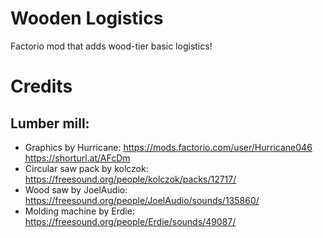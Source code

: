 # Wooden Logistics
Factorio mod that adds wood-tier basic logistics!

# Credits
## Lumber mill:
- Graphics by Hurricane: https://mods.factorio.com/user/Hurricane046 https://shorturl.at/AFcDm
- Circular saw pack by kolczok: https://freesound.org/people/kolczok/packs/12717/
- Wood saw by JoelAudio: https://freesound.org/people/JoelAudio/sounds/135860/
- Molding machine by Erdie: https://freesound.org/people/Erdie/sounds/49087/
